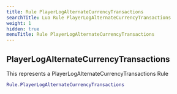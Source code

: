 ```yaml
---
title: Rule PlayerLogAlternateCurrencyTransactions
searchTitle: Lua Rule PlayerLogAlternateCurrencyTransactions
weight: 1
hidden: true
menuTitle: Rule PlayerLogAlternateCurrencyTransactions
---
```

## PlayerLogAlternateCurrencyTransactions

This represents a PlayerLogAlternateCurrencyTransactions Rule
```lua
Rule.PlayerLogAlternateCurrencyTransactions
```